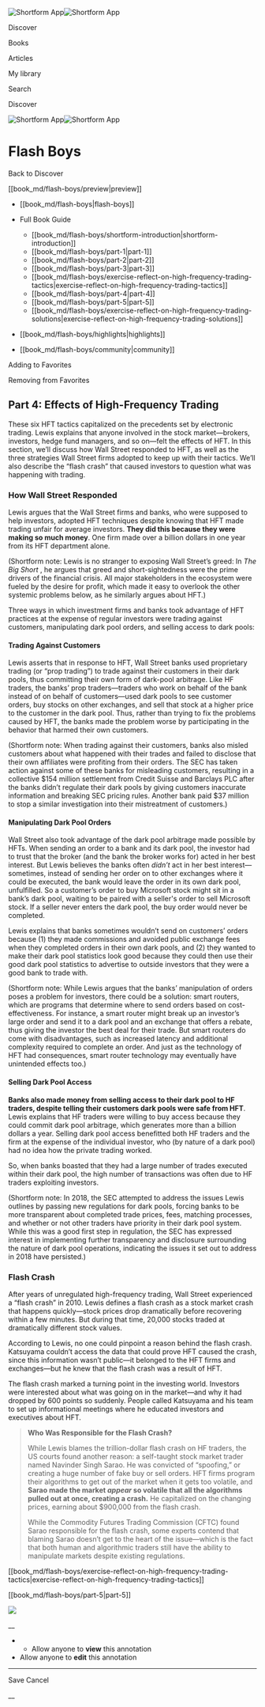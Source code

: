 ![Shortform App](/img/logo.36a2399e.svg)![Shortform App](/img/logo-dark.70c1b072.svg)

Discover

Books

Articles

My library

Search

Discover

![Shortform App](/img/logo.36a2399e.svg)![Shortform App](/img/logo-dark.70c1b072.svg)

# Flash Boys

Back to Discover

[[book_md/flash-boys/preview|preview]]

  * [[book_md/flash-boys|flash-boys]]
  * Full Book Guide

    * [[book_md/flash-boys/shortform-introduction|shortform-introduction]]
    * [[book_md/flash-boys/part-1|part-1]]
    * [[book_md/flash-boys/part-2|part-2]]
    * [[book_md/flash-boys/part-3|part-3]]
    * [[book_md/flash-boys/exercise-reflect-on-high-frequency-trading-tactics|exercise-reflect-on-high-frequency-trading-tactics]]
    * [[book_md/flash-boys/part-4|part-4]]
    * [[book_md/flash-boys/part-5|part-5]]
    * [[book_md/flash-boys/exercise-reflect-on-high-frequency-trading-solutions|exercise-reflect-on-high-frequency-trading-solutions]]
  * [[book_md/flash-boys/highlights|highlights]]
  * [[book_md/flash-boys/community|community]]



Adding to Favorites 

Removing from Favorites 

## Part 4: Effects of High-Frequency Trading

These six HFT tactics capitalized on the precedents set by electronic trading. Lewis explains that anyone involved in the stock market—brokers, investors, hedge fund managers, and so on—felt the effects of HFT. In this section, we’ll discuss how Wall Street responded to HFT, as well as the three strategies Wall Street firms adopted to keep up with their tactics. We’ll also describe the “flash crash” that caused investors to question what was happening with trading.

### How Wall Street Responded

Lewis argues that the Wall Street firms and banks, who were supposed to help investors, adopted HFT techniques despite knowing that HFT made trading unfair for average investors. **They did this because they were making so much money**. One firm made over a billion dollars in one year from its HFT department alone.

(Shortform note: Lewis is no stranger to exposing Wall Street’s greed: In _The Big Short_ , he argues that greed and short-sightedness were the prime drivers of the financial crisis. All major stakeholders in the ecosystem were fueled by the desire for profit, which made it easy to overlook the other systemic problems below, as he similarly argues about HFT.)

Three ways in which investment firms and banks took advantage of HFT practices at the expense of regular investors were trading against customers, manipulating dark pool orders, and selling access to dark pools:

#### Trading Against Customers

Lewis asserts that in response to HFT, Wall Street banks used proprietary trading (or “prop trading”) to trade against their customers in their dark pools, thus committing their own form of dark-pool arbitrage. Like HF traders, the banks’ prop traders—traders who work on behalf of the bank instead of on behalf of customers—used dark pools to see customer orders, buy stocks on other exchanges, and sell that stock at a higher price to the customer in the dark pool. Thus, rather than trying to fix the problems caused by HFT, the banks made the problem worse by participating in the behavior that harmed their own customers.

(Shortform note: When trading against their customers, banks also misled customers about what happened with their trades and failed to disclose that their own affiliates were profiting from their orders. The SEC has taken action against some of these banks for misleading customers, resulting in a collective $154 million settlement from Credit Suisse and Barclays PLC after the banks didn’t regulate their dark pools by giving customers inaccurate information and breaking SEC pricing rules. Another bank paid $37 million to stop a similar investigation into their mistreatment of customers.)

#### Manipulating Dark Pool Orders

Wall Street also took advantage of the dark pool arbitrage made possible by HFTs. When sending an order to a bank and its dark pool, the investor had to trust that the broker (and the bank the broker works for) acted in her best interest. But Lewis believes the banks often _didn’t_ act in her best interest—sometimes, instead of sending her order on to other exchanges where it could be executed, the bank would leave the order in its own dark pool, unfulfilled. So a customer’s order to buy Microsoft stock might sit in a bank’s dark pool, waiting to be paired with a seller's order to sell Microsoft stock. If a seller never enters the dark pool, the buy order would never be completed.

Lewis explains that banks sometimes wouldn’t send on customers’ orders because (1) they made commissions and avoided public exchange fees when they completed orders in their own dark pools, and (2) they wanted to make their dark pool statistics look good because they could then use their good dark pool statistics to advertise to outside investors that they were a good bank to trade with.

(Shortform note: While Lewis argues that the banks’ manipulation of orders poses a problem for investors, there could be a solution: smart routers, which are programs that determine where to send orders based on cost-effectiveness. For instance, a smart router might break up an investor’s large order and send it to a dark pool and an exchange that offers a rebate, thus giving the investor the best deal for their trade. But smart routers do come with disadvantages, such as increased latency and additional complexity required to complete an order. And just as the technology of HFT had consequences, smart router technology may eventually have unintended effects too.)

#### Selling Dark Pool Access

**Banks also made money from selling access to their dark pool to HF traders, despite telling their customers dark pools were safe from HFT**. Lewis explains that HF traders were willing to buy access because they could commit dark pool arbitrage, which generates more than a billion dollars a year. Selling dark pool access benefitted both HF traders and the firm at the expense of the individual investor, who (by nature of a dark pool) had no idea how the private trading worked.

So, when banks boasted that they had a large number of trades executed within their dark pool, the high number of transactions was often due to HF traders exploiting investors.

(Shortform note: In 2018, the SEC attempted to address the issues Lewis outlines by passing new regulations for dark pools, forcing banks to be more transparent about completed trade prices, fees, matching processes, and whether or not other traders have priority in their dark pool system. While this was a good first step in regulation, the SEC has expressed interest in implementing further transparency and disclosure surrounding the nature of dark pool operations, indicating the issues it set out to address in 2018 have persisted.)

### Flash Crash

After years of unregulated high-frequency trading, Wall Street experienced a “flash crash” in 2010. Lewis defines a flash crash as a stock market crash that happens quickly—stock prices drop dramatically before recovering within a few minutes. But during that time, 20,000 stocks traded at dramatically different stock values.

According to Lewis, no one could pinpoint a reason behind the flash crash. Katsuyama couldn’t access the data that could prove HFT caused the crash, since this information wasn’t public—it belonged to the HFT firms and exchanges—but he knew that the flash crash was a result of HFT.

The flash crash marked a turning point in the investing world. Investors were interested about what was going on in the market—and why it had dropped by 600 points so suddenly. People called Katsuyama and his team to set up informational meetings where he educated investors and executives about HFT.

> **Who Was Responsible for the Flash Crash?**
> 
> While Lewis blames the trillion-dollar flash crash on HF traders, the US courts found another reason: a self-taught stock market trader named Navinder Singh Sarao. He was convicted of “spoofing,” or creating a huge number of fake buy or sell orders. HFT firms program their algorithms to get out of the market when it gets too volatile, and **Sarao made the market _appear_ so volatile that all the algorithms pulled out at once, creating a crash.** He capitalized on the changing prices, earning about $900,000 from the flash crash.
> 
> While the Commodity Futures Trading Commission (CFTC) found Sarao responsible for the flash crash, some experts contend that blaming Sarao doesn’t get to the heart of the issue—which is the fact that both human and algorithmic traders still have the ability to manipulate markets despite existing regulations.

[[book_md/flash-boys/exercise-reflect-on-high-frequency-trading-tactics|exercise-reflect-on-high-frequency-trading-tactics]]

[[book_md/flash-boys/part-5|part-5]]

![](https://bat.bing.com/action/0?ti=56018282&Ver=2&mid=99aa90a9-d2bf-44c9-922a-c4945215a8ee&sid=49fff5b0636c11eeb9c611038afc8668&vid=4a005010636c11ee80c703d4c4a7acd5&vids=0&msclkid=N&pi=0&lg=en-US&sw=800&sh=600&sc=24&nwd=1&tl=Shortform%20%7C%20Book&p=https%3A%2F%2Fwww.shortform.com%2Fapp%2Fbook%2Fflash-boys%2Fpart-4&r=&lt=876&evt=pageLoad&sv=1&rn=497254)

__

  *   * Allow anyone to **view** this annotation
  * Allow anyone to **edit** this annotation



* * *

Save Cancel

__



